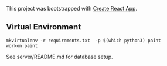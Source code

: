 This project was bootstrapped with [Create React App](https://github.com/facebook/create-react-app).


## Virtual Environment


```
mkvirtualenv -r requirements.txt  -p $(which python3) paint
workon paint
```

See server/README.md for database setup.
